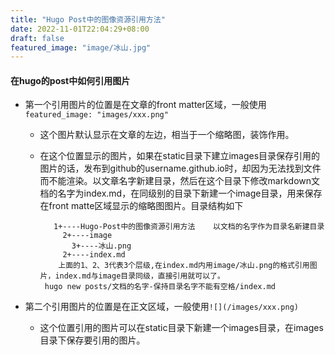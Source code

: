 ```yaml
---
title: "Hugo Post中的图像资源引用方法"
date: 2022-11-01T22:04:29+08:00
draft: false
featured_image: "image/冰山.jpg"
---
```


#### 在hugo的post中如何引用图片

* 第一个引用图片的位置是在文章的front matter区域，一般使用`featured_image: "images/xxx.png"`

  * 这个图片默认显示在文章的左边，相当于一个缩略图，装饰作用。

  * 在这个位置显示的图片，如果在static目录下建立images目录保存引用的图片的话，发布到github的username.github.io时，却因为无法找到文件而不能渲染。以文章名字新建目录，然后在这个目录下修改markdown文档的名字为index.md，在同级别的目录下新建一个image目录，用来保存在front matte区域显示的缩略图图片。目录结构如下

    ~~~
       1+----Hugo-Post中的图像资源引用方法    以文档的名字作为目录名新建目录 
         2+----image
           3+----冰山.png
         2+----index.md                   
        上面的1、2、3代表3个层级,在index.md内用image/冰山.png的格式引用图片，index.md与image目录同级，直接引用就可以了。 
     hugo new posts/文档的名字-保持目录名字不能有空格/index.md 
    ~~~
    
    

* 第二个引用图片的位置是在正文区域，一般使用`![](/images/xxx.png)`

  * 这个位置引用的图片可以在static目录下新建一个images目录，在images目录下保存要引用的图片。

